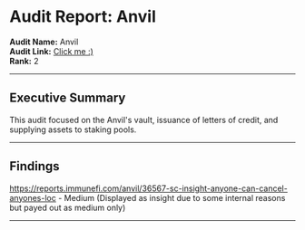 # Audit Report: Anvil

**Audit Name:** Anvil                        
**Audit Link:** [Click me :)](https://immunefi.com/audit-competition/audit-comp-anvil/leaderboard/)                                                      
**Rank:** 2

---

## Executive Summary

This audit focused on the Anvil's vault, issuance of letters of credit, and supplying assets to staking pools.

---



## Findings

https://reports.immunefi.com/anvil/36567-sc-insight-anyone-can-cancel-anyones-loc - Medium (Displayed as insight due to some internal reasons but payed out as medium only)

---


